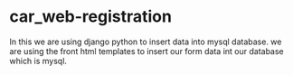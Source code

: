 # car_web-registration

In this we are using django python to insert data into mysql database.
we are using the front html templates to insert our form data int our database which is mysql.
